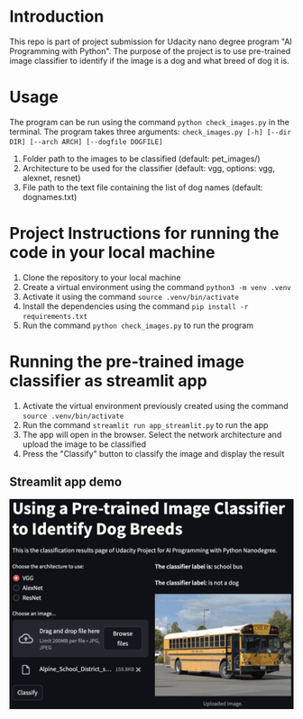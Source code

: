 # Introduction 
This repo is part of project submission for Udacity nano degree program "AI Programming with Python".
The purpose of the project is to use pre-trained image classifier to identify if the image is a dog and what breed of dog it is.


# Usage
The program can be run using the command `python check_images.py` in the terminal.
The program takes three arguments: `check_images.py [-h] [--dir DIR] [--arch ARCH] [--dogfile DOGFILE]`
1. Folder path to the images to be classified (default: pet_images/)
2. Architecture to be used for the classifier (default: vgg, options: vgg, alexnet, resnet)
3. File path to the text file containing the list of dog names (default: dognames.txt)

# Project Instructions for running the code in your local machine
1. Clone the repository to your local machine
2. Create a virtual environment using the command `python3 -m venv .venv`
3. Activate it using the command `source .venv/bin/activate`
4. Install the dependencies using the command `pip install -r requirements.txt`
5. Run the command `python check_images.py` to run the program

# Running the pre-trained image classifier as streamlit app
1. Activate the virtual environment previously created using the command `source .venv/bin/activate`
2. Run the command `streamlit run app_streamlit.py` to run the app
3. The app will open in the browser. Select the network architecture and upload the image to be classified
4. Press the "Classify" button to classify the image and display the result
   
## Streamlit app demo
![streamlit app](media/using_pretrained_image_classifer.gif)
